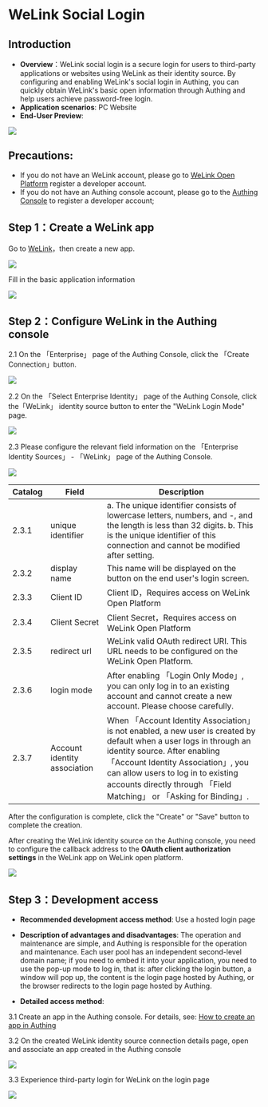 # WeLink Social Login

<LastUpdated/>

## Introduction

- **Overview**：WeLink social login is a secure login for users to third-party applications or websites using WeLink as their identity source. By configuring and enabling WeLink's social login in Authing, you can quickly obtain WeLink's basic open information through Authing and help users achieve password-free login.
- **Application scenarios**: PC Website
- **End-User Preview**:

<img src="./images/overview.png" >

## Precautions:

- If you do not have an WeLink account, please go to [WeLink Open Platform](https://open.welink.huaweicloud.com/wecode-site/index.html#/home) register a developer account.
- If you do not have an Authing console account, please go to the [Authing Console](https://authing.cn/) to register a developer account;

## Step 1：Create a WeLink app

Go to [WeLink](https://open.welink.huaweicloud.com/wecode-site/index.html#/wecode/guide/guide)，then create a new app.

<img src="./images/create-app.png" >

Fill in the basic application information

<img src="./images/create-app-02.png" >

## Step 2：Configure WeLink in the Authing console

2.1 On the 「Enterprise」 page of the Authing Console, click the 「Create Connection」button.

<img src="./images/add-enterprise.png" >

2.2 On the 「Select Enterprise Identity」 page of the Authing Console, click the「WeLink」 identity source button to enter the "WeLink Login Mode" page.

<img src="./images/add-enterprise-02.png" >

2.3 Please configure the relevant field information on the 「Enterprise Identity Sources」 - 「WeLink」 page of the Authing Console.

<img src="./images/add-enterprise-03.png" >

| Catalog  | Field                    | Description                                                                                                                                                                                                                                                                                                     |
| ----- | ---------------------------- | -------------------------------------------------------------------------------------------------------------------------------------------------------------------------------------------------------------------------------------------------------------------------------------------------------- |
| 2.3.1 | unique identifier            | a. The unique identifier consists of lowercase letters, numbers, and -, and the length is less than 32 digits. b. This is the unique identifier of this connection and cannot be modified after setting.                                                                                                 |
| 2.3.2 | display name                 | This name will be displayed on the button on the end user's login screen.                                                                                                                                                                                                                                |
| 2.3.3 | Client ID           | Client ID，Requires access on WeLink Open Platform                                                                                                                                                                                                                                           |
| 2.3.4 | Client Secret           | Client Secret，Requires access on WeLink Open Platform                                                                                                                                                                                                                                           |
| 2.3.5 | redirect url                 | WeLink valid OAuth redirect URI. This URL needs to be configured on the WeLink Open Platform.                                                                                                                                                                                                      |
| 2.3.6 | login mode                   | After enabling 「Login Only Mode」, you can only log in to an existing account and cannot create a new account. Please choose carefully.                                                                                                                                                                 |
| 2.3.7 | Account identity association | When 「Account Identity Association」is not enabled, a new user is created by default when a user logs in through an identity source. After enabling 「Account Identity Association」, you can allow users to log in to existing accounts directly through 「Field Matching」 or 「Asking for Binding」. |

After the configuration is complete, click the "Create" or "Save" button to complete the creation.

After creating the WeLink identity source on the Authing console, you need to configure the callback address to the **OAuth client authorization settings** in the WeLink app on WeLink open platform.

<img src="./images/add-enterprise-04.png" >


## Step 3：Development access

- **Recommended development access method**: Use a hosted login page

- **Description of advantages and disadvantages**: The operation and maintenance are simple, and Authing is responsible for the operation and maintenance. Each user pool has an independent second-level domain name; if you need to embed it into your application, you need to use the pop-up mode to log in, that is: after clicking the login button, a window will pop up, the content is the login page hosted by Authing, or the browser redirects to the login page hosted by Authing.

- **Detailed access method**:

3.1 Create an app in the Authing console. For details, see: [How to create an app in Authing](https://docs.authing.cn/v2/guides/app/create-app.html)

3.2 On the created WeLink identity source connection details page, open and associate an app created in the Authing console

<img src="./images/bind.png" >

3.3 Experience third-party login for WeLink on the login page

<img src="./images/login.png" >
